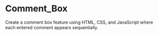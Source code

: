 # Comment_Box
Create a comment box feature using HTML, CSS, and JavaScript where each entered comment appears sequentially.
